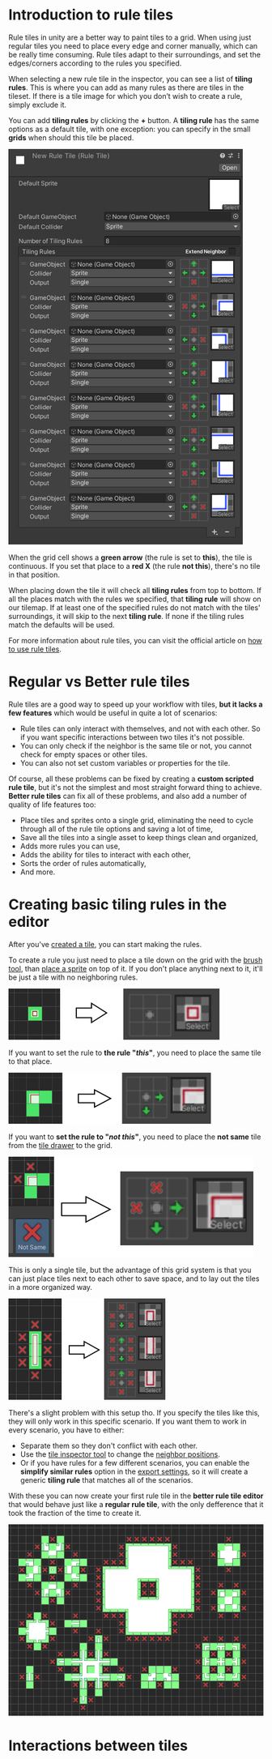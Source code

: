 #  <!-- {docsify-ignore} -->

# Introduction to rule tiles

Rule tiles in unity are a better way to paint tiles to a grid. When using just regular tiles you need to place every edge and corner manually, which can be really time consuming. Rule tiles adapt to their surroundings, and set the edges/corners according to the rules you specified.

When selecting a new rule tile in the inspector, you can see a list of **tiling rules**. This is where you can add as many rules as there are tiles in the tileset. If there is a tile image for which you don’t wish to create a rule, simply exclude it.

You can add **tiling rules** by clicking the **+** button. A **tiling rule** has the same options as a default tile, with one exception: you can specify in the small **grids** when should this tile be placed.

![Rule tiles](./images/rule-tile.png)

When the grid cell shows a **green arrow** (the rule is set to **this**), the tile is continuous. If you set that place to a **red X** (the rule **not this**), there's no tile in that position.

When placing down the tile it will check all **tiling rules** from top to bottom. If all the places match with the rules we specified, that **tiling rule** will show on our tilemap. If at least one of the specified rules do not match with the tiles' surroundings, it will skip to the next **tiling rule**. If none if the tiling rules match the defaults will be used. 

For more information about rule tiles, you can visit the official article on [how to use rule tiles](https://learn.unity.com/tutorial/using-rule-tiles).

# Regular vs Better rule tiles

Rule tiles are a good way to speed up your workflow with tiles, **but it lacks a few features** which would be useful in quite a lot of scenarios:

- Rule tiles can only interact with themselves, and not with each other. So if you want specific interactions between two tiles it's not possible.
- You can only check if the neighbor is the same tile or not, you cannot check for empty spaces or other tiles.
- You can also not set custom variables or properties for the tile.

Of course, all these problems can be fixed by creating a **custom scripted rule tile**, but it's not the simplest and most straight forward thing to achieve. **Better rule tiles** can fix all of these problems, and also add a number of quality of life features too:

- Place tiles and sprites onto a single grid, eliminating the need to cycle through all of the rule tile options and saving a lot of time,
- Save all the tiles into a single asset to keep things clean and organized,
- Adds more rules you can use,
- Adds the ability for tiles to interact with each other,
- Sorts the order of rules automatically,
- And more.

# Creating basic tiling rules in the editor

After you've [created a tile](./better-rule-tiles/tile-creation?id=creating-a-tile), you can start making the rules.

To create a rule you just need to place a tile down on the grid with the [brush tool](./better-rule-tiles/get-started?id=toolbar), than [place a sprite](./better-rule-tiles/tile-creation?id=adding-sprites-to-the-grid) on top of it. If you don't place anything next to it, it'll be just a tile with no neighboring rules.

![Blank rule](./images/blank-rule.png)

If you want to set the rule to **the rule "*this*"**, you need to place the same tile to that place.

![This rule](./images/rule-this.png)

If you want to **set the rule to "*not this*"**, you need to place the **not same** tile from the [tile drawer](./better-rule-tiles/get-started?id=the-tile-drawer) to the grid.

![Not same rule](./images/rule-not-same.png)

This is only a single tile, but the advantage of this grid system is that you can just place tiles next to each other to save space, and to lay out the tiles in a more organized way.

![Multiple rules](./images/multiple-rules.png)

There's a slight problem with this setup tho. If you specify the tiles like this, they will only work in this specific scenario. If you want them to work in every scenario, you have to either:
- Separate them so they don't conflict with each other.
- Use the [tile inspector tool](./better-rule-tiles/get-started?id=toolbar) to change the [neighbor positions](./better-rule-tiles/tile-creation?id=individual-tiling-rule-settings).
- Or if you have rules for a few different scenarios, you can enable the **simplify similar rules** option in the [export settings](./better-rule-tiles/get-started?id=the-editor-settings), so it will create a generic **tiling rule** that matches all of the scenarios.

With these you can now create your first rule tile in the **better rule tile editor** that would behave just like a **regular rule tile**, with the only defference that it took the fraction of the time to create it.

![Sample tileset](./images/basic-tileset.png)

# Interactions between tiles